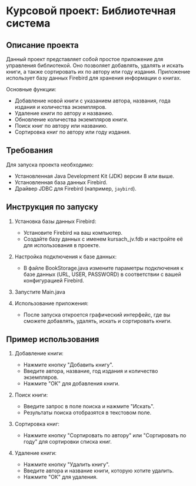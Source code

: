 # Курсовой проект: Библиотечная система

## Описание проекта

Данный проект представляет собой простое приложение для управления библиотекой. Оно позволяет добавлять, удалять и искать книги, а также сортировать их по автору или году издания. Приложение использует базу данных Firebird для хранения информации о книгах.

Основные функции:
- Добавление новой книги с указанием автора, названия, года издания и количества экземпляров.
- Удаление книги по автору и названию.
- Обновление количества экземпляров книги.
- Поиск книг по автору или названию.
- Сортировка книг по автору или году издания.

## Требования

Для запуска проекта необходимо:
- Установленная Java Development Kit (JDK) версии 8 или выше.
- Установленная база данных Firebird.
- Драйвер JDBC для Firebird (например, `jaybird`).

## Инструкция по запуску

1. Установка базы данных Firebird:
   - Установите Firebird на ваш компьютер.
   - Создайте базу данных с именем kursach_jv.fdb и настройте её для использования в проекте.

2. Настройка подключения к базе данных:
   - В файле BookStorage.java измените параметры подключения к базе данных (URL, USER, PASSWORD) в соответствии с вашей конфигурацией Firebird.

3. Запустите Main.java

4. Использование приложения:
   - После запуска откроется графический интерфейс, где вы сможете добавлять, удалять, искать и сортировать книги.

## Пример использования

1. Добавление книги:
   - Нажмите кнопку "Добавить книгу".
   - Введите автора, название, год издания и количество экземпляров.
   - Нажмите "ОК" для добавления книги.

2. Поиск книги:
   - Введите запрос в поле поиска и нажмите "Искать".
   - Результаты поиска отобразятся в текстовом поле.

3. Сортировка книг:
   - Нажмите кнопку "Сортировать по автору" или "Сортировать по году" для сортировки списка книг.

4. Удаление книги:
   - Нажмите кнопку "Удалить книгу".
   - Введите автора и название книги, которую хотите удалить.
   - Нажмите "ОК" для удаления.
